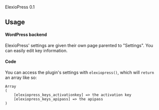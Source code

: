ElexioPress 0.1

## Usage

#### WordPress backend
ElexioPress' settings are given their own page parented to "Settings". You can easily edit key information.

#### Code
You can access the plugin's settings with `elexiopress()`, which will `return` an array like so:
```
Array
(
    [elexiopress_keys_activationkey] => the activation key
    [elexiopress_keys_apipass] => the apipass
)
```
